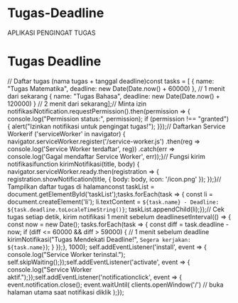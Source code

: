 # Tugas-Deadline
APLIKASI PENGINGAT TUGAS 
<!DOCTYPE html><html lang="id"><head>  <meta charset="UTF-8">  <meta name="viewport" content="width=device-width, initial-scale=1.0">  <title>Tugas Deadline</title></head><body>  <h1>Tugas Deadline</h1>  <ul id="taskList"></ul>  <script src="main.js"></script></body></html>
// Daftar tugas (nama tugas + tanggal deadline)const tasks = [  { name: "Tugas Matematika", deadline: new Date(Date.now() + 60000) }, // 1 menit dari sekarang  { name: "Tugas Bahasa", deadline: new Date(Date.now() + 120000) }    // 2 menit dari sekarang];// Minta izin notifikasiNotification.requestPermission().then(permission => {  console.log("Permission status:", permission);  if (permission !== "granted") {    alert("Izinkan notifikasi untuk pengingat tugas!");  }});// Daftarkan Service Workerif ('serviceWorker' in navigator) {  navigator.serviceWorker.register('/service-worker.js')    .then(reg => console.log('Service Worker terdaftar', reg))    .catch(err => console.log('Gagal mendaftar Service Worker', err));}// Fungsi kirim notifikasifunction kirimNotifikasi(title, body) {  navigator.serviceWorker.ready.then(registration => {    registration.showNotification(title, {      body: body,     icon: '/icon.png'    });  });}// Tampilkan daftar tugas di halamanconst taskList = document.getElementById('taskList');tasks.forEach(task => {  const li = document.createElement('li');  li.textContent = `${task.name} - Deadline: ${task.deadline.toLocaleTimeString()}`;  taskList.appendChild(li);});// Cek tugas setiap detik, kirim notifikasi 1 menit sebelum deadlinesetInterval(() => {  const now = new Date();  tasks.forEach(task => {    const diff = task.deadline - now;   if (diff <= 60000 && diff > 59000) { // 1 menit sebelum deadline      kirimNotifikasi("Tugas Mendekati Deadline!", `Segera kerjakan: ${task.name}`);    }  });}, 1000);
self.addEventListener('install', event => {  console.log("Service Worker terinstal.");  self.skipWaiting();});self.addEventListener('activate', event => {  console.log("Service Worker aktif.");});self.addEventListener('notificationclick', event => {  event.notification.close();  event.waitUntil(    clients.openWindow('/') // buka halaman utama saat notifikasi diklik  );});
